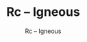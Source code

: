 ---
designer: Endless Knot
description: "Color%3A%20Sapphire%0AMaterial%3A%20100%25%20Wool%0ACollection%3A%20Hand-Tufted%20Collection"
image_primary: img/IGN-250-600x750.jpg
image_secondary: ../../../images/blank.png
manufacturer: Endless Knot
href: https://endlessknotrugs.com/product/igneous-sapphire/
subtitle: Rc – Igneous
tags: 
  - endless_knot
  - hand-tufted-rugs
title: Rc – Igneous
image_thumb: img/IGN-250-300x300.jpg
category: hand-tufted-rugs
slug: /manufacturers/endless-knot/hand-tufted-rugs/endless-knot-rc-igneous
---